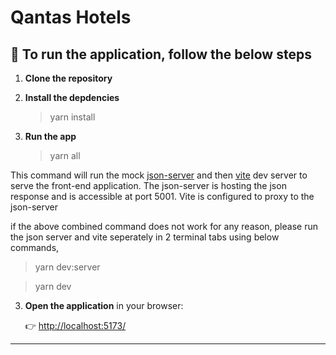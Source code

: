 # Qantas Hotels

## 🚀  To run the application, follow the below steps
1. **Clone the repository**

2. **Install the depdencies**

   > yarn install

3. **Run the app**

   > yarn all 

This command will run the mock [json-server](https://www.npmjs.com/package/json-server) and then [vite](https://vite.dev/guide/) dev server to serve the front-end application. The json-server is hosting the json response and is accessible at port 5001. Vite is configured to proxy to the json-server

if the above combined command does not work for any reason, please run the json server and vite seperately in 2 terminal tabs using below commands,

  > yarn dev:server

  > yarn dev

3. **Open the application** in your browser:

   👉 [http://localhost:5173/](http://localhost:5173/)

---
